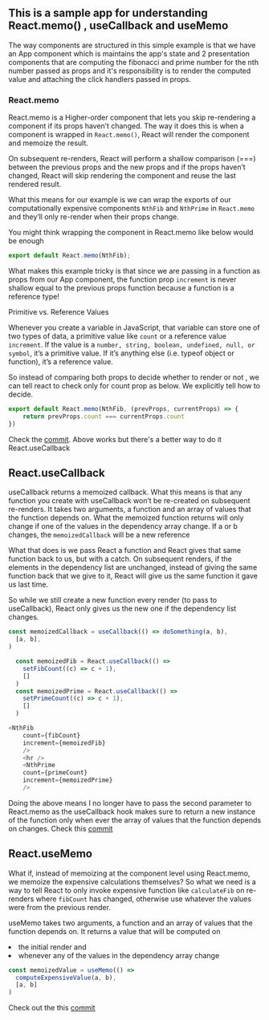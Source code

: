 ## This is a sample app for understanding React.memo() , useCallback and useMemo

The way components are structured in this simple example is that we have an App component which is maintains the app's state and 2 presentation components that are computing the fibonacci and prime number for the nth number passed as props and it's responsibility is to render the computed value and attaching the click handlers passed in props.

### React.memo

React.memo is a Higher-order component that lets you skip re-rendering a component if its props haven’t changed. The way it does this is when a component is wrapped in `React.memo()`, React will render the component and memoize the result. 

On subsequent re-renders, React will perform a shallow comparison (===) between the previous props and the new props and if the props haven’t changed, React will skip rendering the component and reuse the last rendered result.

What this means for our example is we can wrap the exports of our computationally expensive components `NthFib` and `NthPrime` in `React.memo` and they’ll only re-render when their props change.

You might think wrapping the component in React.memo like below would be enough
```javascript
export default React.memo(NthFib);
```

What makes this example tricky is that since we are passing in a function as props from our App component, the function prop ```increment``` is never shallow equal to the previous props function because a function is a reference type! 

Primitive vs. Reference Values

Whenever you create a variable in JavaScript, that variable can store one of two types of data, a primitive value like ```count``` or a reference value ```increment```. If the value is a ```number, string, boolean, undefined, null, or symbol```, it’s a primitive value. If it’s anything else (i.e. typeof object or function), it’s a reference value.

So instead of comparing both props to decide whether to render or not , we can tell react to check only for count prop as below. We explicitly tell how to decide.

```javascript
export default React.memo(NthFib, (prevProps, currentProps) => {
    return prevProps.count === currentProps.count
})
```

Check the [commit](https://github.com/AdityaDonthy/reactmemo-usecallback-usememo/commit/ff34d75ca970572245a4614015c8e158bddff0e9?branch=ff34d75ca970572245a4614015c8e158bddff0e9&diff=split). Above works but there's a better way to do it React.useCallback

## React.useCallback
useCallback returns a memoized callback. What this means is that any function you create with useCallback won’t be re-created on subsequent re-renders. It takes two arguments, a function and an array of values that the function depends on. What the memoized function returns will only change if one of the values in the dependency array change. If a or b changes, the ```memoizedCallback``` will be a new reference

What that does is we pass React a function and React gives that same function back to us, but with a catch. On subsequent renders, if the elements in the dependency list are unchanged, instead of giving the same function back that we give to it, React will give us the same function it gave us last time.

So while we still create a new function every render (to pass to useCallback), React only gives us the new one if the dependency list changes.

```javascript
const memoizedCallback = useCallback(() => doSomething(a, b),
  [a, b],
)
```

```javascript
  const memoizedFib = React.useCallback(() => 
    setFibCount((c) => c + 1), 
    []
  )
  const memoizedPrime = React.useCallback(() => 
    setPrimeCount((c) => c + 1), 
    []
  )

<NthFib 
    count={fibCount}
    increment={memoizedFib}
    />
    <hr />
    <NthPrime 
    count={primeCount}
    increment={memoizedPrime}
    />    
```

Doing the above means I no longer have to pass the second parameter to React.memo as the useCallback hook makes sure to return a new instance of the function only when ever the array of values that the function depends on changes. Check this [commit](https://github.com/AdityaDonthy/reactmemo-usecallback-usememo/commit/59a33a4f813db95c80c6064c647639c83da42e55)

## React.useMemo

What if, instead of memoizing at the component level using React.memo, we memoize the expensive calculations themselves? So what we need is a way to tell React to only invoke expensive function like ```calculateFib``` on re-renders where ```fibCount``` has changed, otherwise use whatever the values were from the previous render. 

useMemo takes two arguments, a function and an array of values that the function depends on. It returns a value that will be computed on   <li>the initial render and </li> <li> whenever any of the values in the dependency array change </li>

```javascript
const memoizedValue = useMemo(() => 
  computeExpensiveValue(a, b),
  [a, b]
)
```
Check out the this [commit](https://github.com/AdityaDonthy/reactmemo-usecallback-usememo/commit/8db1024dba3dc40e68d670b89f3d1847e9464fec)
